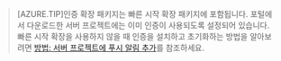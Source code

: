 
>[AZURE.TIP]인증 확장 패키지는 빠른 시작 확장 패키지에 포함됩니다. 포털에서 다운로드한 서버 프로젝트에는 이미 인증이 사용되도록 설정되어 있습니다. 빠른 시작 확장을 사용하지 않을 때 인증을 설치하고 초기화하는 방법을 알아보려면 [방법: 서버 프로젝트에 푸시 알림 추가](../articles/app-service-mobile/app-service-mobile-dotnet-backend-how-to-use-server-sdk.md#how-to-add-authentication-to-a-server-project)를 참조하세요.

<!---HONumber=Nov15_HO1-->